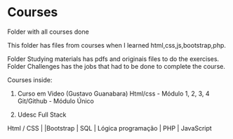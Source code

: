 # Courses
Folder with all courses done

This folder has files from courses when I learned html,css,js,bootstrap,php.

Folder Studying materials has pdfs and originais files to do the exercises.
Folder Challenges has the jobs that had to be done to complete the course.

Courses inside:

1) Curso em Video (Gustavo Guanabara)
Html/css - Módulo 1, 2, 3, 4
Git/Github - Módulo Único

2) Udesc Full Stack

Html / CSS | |Bootstrap | SQL | Lógica programação | PHP | JavaScript
